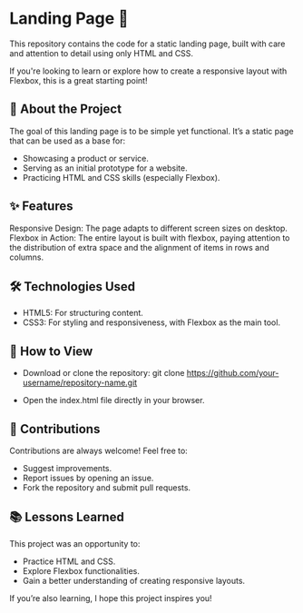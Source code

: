 # Landing Page 🌟
This repository contains the code for a static landing page, built with care and attention to detail using only HTML and CSS.

If you're looking to learn or explore how to create a responsive layout with Flexbox, this is a great starting point!

## 🎯 About the Project
The goal of this landing page is to be simple yet functional. It’s a static page that can be used as a base for:

- Showcasing a product or service.
- Serving as an initial prototype for a website.
- Practicing HTML and CSS skills (especially Flexbox).

## ✨ Features
Responsive Design: The page adapts to different screen sizes on desktop.
Flexbox in Action: The entire layout is built with flexbox, paying attention to the distribution of extra space and the alignment of items in rows and columns.

## 🛠️ Technologies Used
- HTML5: For structuring content.
- CSS3: For styling and responsiveness, with Flexbox as the main tool.

## 🚀 How to View
- Download or clone the repository:
git clone https://github.com/your-username/repository-name.git

- Open the index.html file directly in your browser.

## 🤝 Contributions
Contributions are always welcome! Feel free to:

- Suggest improvements.
- Report issues by opening an issue.
- Fork the repository and submit pull requests.

## 📚 Lessons Learned
This project was an opportunity to:

- Practice HTML and CSS.
- Explore Flexbox functionalities.
- Gain a better understanding of creating responsive layouts.

If you’re also learning, I hope this project inspires you!

